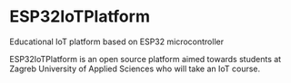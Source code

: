 # ESP32IoTPlatform
 Educational IoT platform based on ESP32 microcontroller

ESP32IoTPlatform is an open source platform aimed towards students at Zagreb University of Applied Sciences who will take an IoT course.
